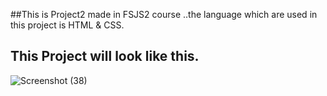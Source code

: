 
##This is Project2 made in FSJS2 course ..the language which are used in this project is HTML & CSS.
## This Project will look like this.
![Screenshot (38)](https://user-images.githubusercontent.com/69416106/208288897-6f3a12cf-ac66-4efe-a296-834853ee55b5.png)
